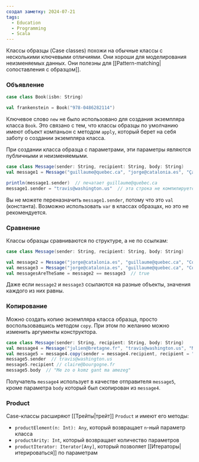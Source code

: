 ```yaml
---
создал заметку: 2024-07-21
tags:
  - Education
  - Programming
  - Scala
---
```

Классы образцы (Case classes) похожи на обычные классы с несколькими ключевыми отличиями. Они хороши для моделирования неизменяемых данных. Они полезны для [[Pattern-matching|сопоставления с образцом]].
### Объявление
```scala
case class Book(isbn: String)

val frankenstein = Book("978-0486282114")
```
Ключевое слово `new` не было использовано для создания экземпляра класса `Book`. Это связано с тем, что классы образцы по умолчанию имеют объект компаньон с методом `apply`, который берет на себя заботу о создании экземпляра класса.

При создании класса образца с параметрами, эти параметры являются публичными и неизменяемыми.
```scala
case class Message(sender: String, recipient: String, body: String)
val message1 = Message("guillaume@quebec.ca", "jorge@catalonia.es", "Ça va ?")

println(message1.sender)  // печатает guillaume@quebec.ca
message1.sender = "travis@washington.us"  // эта строка не компилируется
```
Вы не можете переназначить `message1.sender`, потому что это `val` (константа). Возможно использовать `var` в классах образцах, но это не рекомендуется.
### Сравнение
Классы образцы сравниваются по структуре, а не по ссылкам:
```scala
case class Message(sender: String, recipient: String, body: String)

val message2 = Message("jorge@catalonia.es", "guillaume@quebec.ca", "Com va?")
val message3 = Message("jorge@catalonia.es", "guillaume@quebec.ca", "Com va?")
val messagesAreTheSame = message2 == message3  // true
```
Даже если `message2` и `message3` ссылаются на разные объекты, значения каждого из них равны.
### Копирование
Можно создать копию экземпляра класса образца, просто воспользовавшись методом `copy`. При этом по желанию можно изменить аргументы конструктора.
```scala
case class Message(sender: String, recipient: String, body: String)
val message4 = Message("julien@bretagne.fr", "travis@washington.us", "Me zo o komz gant ma amezeg")
val message5 = message4.copy(sender = message4.recipient, recipient = "claire@bourgogne.fr")
message5.sender  // travis@washington.us
message5.recipient // claire@bourgogne.fr
message5.body  // "Me zo o komz gant ma amezeg"
```
Получатель `message4` использует в качестве отправителя `message5`, кроме параметра `body` который был скопирован из `message4`.
### Product
Case-классы расширяют [[Трейты|трейт]] `Product` и имеют его методы:
- `productElement(n: Int): Any`, который возвращает `n`-ный параметр класса
- `productArity: Int`, который возвращает количество параметров
- `productIterator: Iterator[Any]`, который позволяет [[Итераторы|итерироваться]] по параметрам